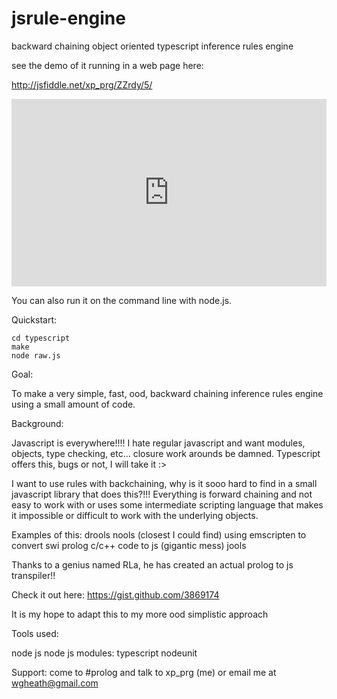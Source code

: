 jsrule-engine
=============

backward chaining object oriented typescript inference rules engine

see the demo of it running in a web page here:

http://jsfiddle.net/xp_prg/ZZrdy/5/

<iframe style="width: 100%; height: 300px" src="http://jsfiddle.net/xp_prg/ZZrdy/5/embedded/" allowfullscreen="allowfullscreen" frameborder="0"></iframe>

You can also run it on the command line with node.js.

Quickstart:

```
cd typescript
make
node raw.js
```

Goal:

To make a very simple, fast, ood, backward chaining inference rules engine using a small amount of code.

Background:

Javascript is everywhere!!!!  I hate regular javascript and want modules, objects, type checking,
etc... closure work arounds be damned.  Typescript offers this, bugs or not, I will take it :>

I want to use rules with backchaining, why is it sooo hard to find in a small javascript
library that does this?!!!  Everything is forward chaining and not easy to work with or uses some 
intermediate scripting language that makes it impossible or difficult to work with the underlying
objects.

Examples of this:
drools
nools (closest I could find)
using emscripten to convert swi prolog c/c++ code to js (gigantic mess)
jools

Thanks to a genius named RLa, he has created an actual prolog to js transpiler!!

Check it out here: https://gist.github.com/3869174

It is my hope to adapt this to my more ood simplistic approach

Tools used:

node js
node js modules:
  typescript
  nodeunit

Support:
  come to #prolog and talk to xp_prg (me) or email me at wgheath@gmail.com
